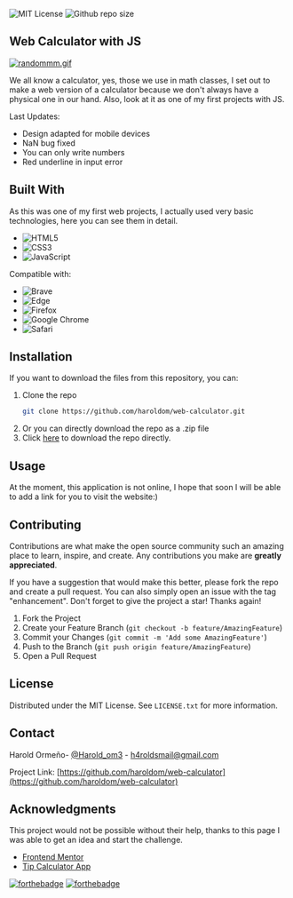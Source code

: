 
![MIT License](https://img.shields.io/github/license/haroldom/web-calculator?style=for-the-badge)
![Github repo size](https://img.shields.io/github/repo-size/haroldom/web-calculator?style=for-the-badge)

## Web Calculator with JS
[![randommm.gif](https://s4.gifyu.com/images/randommm.gif)](https://gifyu.com/image/S9f2u)

We all know a calculator, yes, those we use in math classes, I set out to make a web version of a calculator because we don't always have a physical one in our hand. Also, look at it as one of my first projects with JS.

Last Updates:
* Design adapted for mobile devices
* NaN bug fixed
* You can only write numbers
* Red underline in input error

## Built With
As this was one of my first web projects, I actually used very basic technologies, here you can see them in detail.
* ![HTML5](https://img.shields.io/badge/html5-%23E34F26.svg?style=for-the-badge&logo=html5&logoColor=white)
* ![CSS3](https://img.shields.io/badge/css3-%231572B6.svg?style=for-the-badge&logo=css3&logoColor=white)
* ![JavaScript](https://img.shields.io/badge/javascript-%23323330.svg?style=for-the-badge&logo=javascript&logoColor=%23F7DF1E)

Compatible with:
* ![Brave](https://img.shields.io/badge/Brave-FB542B?style=for-the-badge&logo=Brave&logoColor=white)
* ![Edge](https://img.shields.io/badge/Edge-0078D7?style=for-the-badge&logo=Microsoft-edge&logoColor=white)
* ![Firefox](https://img.shields.io/badge/Firefox-FF7139?style=for-the-badge&logo=Firefox-Browser&logoColor=white)
* ![Google Chrome](https://img.shields.io/badge/Google%20Chrome-4285F4?style=for-the-badge&logo=GoogleChrome&logoColor=white)
* ![Safari](https://img.shields.io/badge/Safari-000000?style=for-the-badge&logo=Safari&logoColor=white)

## Installation
If you want to download the files from this repository, you can:
1. Clone the repo
   ```sh
   git clone https://github.com/haroldom/web-calculator.git
   ```
2. Or you can directly download the repo as a .zip file
3. Click [here](https://github.com/haroldom/web-calculator/archive/refs/heads/master.zip) to download the repo directly.



## Usage
At the moment, this application is not online, I hope that soon I will be able to add a link for you to visit the website:)



## Contributing

Contributions are what make the open source community such an amazing place to learn, inspire, and create. Any contributions you make are **greatly appreciated**.

If you have a suggestion that would make this better, please fork the repo and create a pull request. You can also simply open an issue with the tag "enhancement".
Don't forget to give the project a star! Thanks again!

1. Fork the Project
2. Create your Feature Branch (`git checkout -b feature/AmazingFeature`)
3. Commit your Changes (`git commit -m 'Add some AmazingFeature'`)
4. Push to the Branch (`git push origin feature/AmazingFeature`)
5. Open a Pull Request


## License

Distributed under the MIT License. See `LICENSE.txt` for more information.

## Contact

Harold Ormeño- [@Harold_om3](https://twitter.com/Harold_om3) - h4roldsmail@gmail.com

Project Link: [https://github.com/haroldom/web-calculator](https://github.com/haroldom/web-calculator)

## Acknowledgments

This project would not be possible without their help, thanks to this page I was able to get an idea and start the challenge.

* [Frontend Mentor](https://frontendmentor.io)
* [Tip Calculator App](https://www.frontendmentor.io/challenges/tip-calculator-app-ugJNGbJUX)


[![forthebadge](https://forthebadge.com/images/badges/built-with-love.svg)](https://forthebadge.com)
[![forthebadge](https://forthebadge.com/images/badges/made-with-javascript.svg)](https://forthebadge.com)
